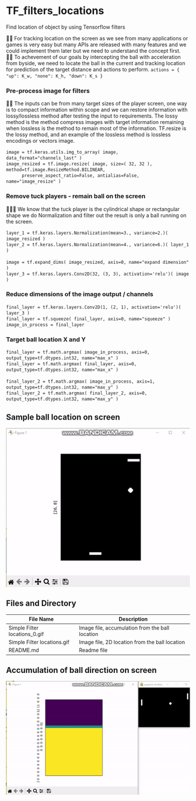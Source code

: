 # TF_filters_locations
Find location of object by using Tensorflow filters

🧸💬 For tracking location on the screen as we see from many applications or games is very easy but many APIs are released with many features and we could implement them later but we need to understand the concept first. <br>
👧💬 To achevement of our goals by intercepting the ball with acceleration from byside, we need to locate the ball in the current and tracking location for prediction of the target distance and actions to perform. ```actions = { "up": K_w, "none": K_h, "down": K_s }```

### Pre-process image for filters ###
🐑💬 The inputs can be from many target sizes of the player screen, one way is to compact information within scope and we can restore information with lossy/lossless method after testing the input to requirements. The lossy method is the method compress images with target information remaining when lossless is the method to remain most of the information. TF.resize is the lossy method, and an example of the lossless method is lossless encodings or vectors image.
```
image = tf.keras.utils.img_to_array( image, data_format="channels_last" )
image_resized = tf.image.resize( image, size=( 32, 32 ), method=tf.image.ResizeMethod.BILINEAR, 
      preserve_aspect_ratio=False, antialias=False, name="image_resize" )
```

### Remove tuck players - remain ball on the screen ###
🐬🥀💬 We know that the tuck player is the cylindrical shape or rectangular shape we do Normalization and filter out the result is only a ball running on the screen.
```
layer_1 = tf.keras.layers.Normalization(mean=3., variance=2.)( image_resized )
layer_2 = tf.keras.layers.Normalization(mean=4., variance=6.)( layer_1 )
	
image = tf.expand_dims( image_resized, axis=0, name="expand dimension" )
layer_3 = tf.keras.layers.Conv2D(32, (3, 3), activation='relu')( image )
```

### Reduce dimensions of the image output / channels ###

```
final_layer = tf.keras.layers.Conv2D(1, (2, 1), activation='relu')( layer_3 )
final_layer = tf.squeeze( final_layer, axis=0, name="squeeze" )
image_in_process = final_layer
```

### Target ball location X and Y ###

```
final_layer = tf.math.argmax( image_in_process, axis=0, output_type=tf.dtypes.int32, name="max_x" )
final_layer = tf.math.argmax( final_layer, axis=0, output_type=tf.dtypes.int32, name="max_x" )

final_layer_2 = tf.math.argmax( image_in_process, axis=1, output_type=tf.dtypes.int32, name="max_y" )
final_layer_2 = tf.math.argmax( final_layer_2, axis=0, output_type=tf.dtypes.int32, name="max_y" )
```

## Sample ball location on screen ##

![alt text](https://github.com/jkaewprateep/TF_filters_locations/blob/main/Simple%20Filter%20locations.gif)

## Files and Directory ##

File Name | Description |
--- | --- |
Simple Filter locations_0.gif | Image file, accumulation from the ball location |
Simple Filter locations.gif | Image file, 2D location from the ball location |
README.md | Readme file |

## Accumulation of ball direction on screen ##

![alt text](https://github.com/jkaewprateep/TF_filters_locations/blob/main/Simple%20Filter%20locations_0.gif)
